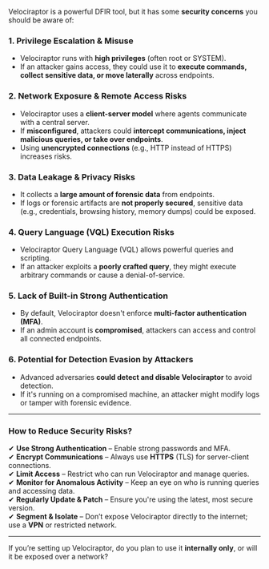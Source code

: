 Velociraptor is a powerful DFIR tool, but it has some **security concerns** you should be aware of:  

### **1. Privilege Escalation & Misuse**  
- Velociraptor runs with **high privileges** (often root or SYSTEM).  
- If an attacker gains access, they could use it to **execute commands, collect sensitive data, or move laterally** across endpoints.  

### **2. Network Exposure & Remote Access Risks**  
- Velociraptor uses a **client-server model** where agents communicate with a central server.  
- If **misconfigured**, attackers could **intercept communications, inject malicious queries, or take over endpoints**.  
- Using **unencrypted connections** (e.g., HTTP instead of HTTPS) increases risks.  

### **3. Data Leakage & Privacy Risks**  
- It collects a **large amount of forensic data** from endpoints.  
- If logs or forensic artifacts are **not properly secured**, sensitive data (e.g., credentials, browsing history, memory dumps) could be exposed.  

### **4. Query Language (VQL) Execution Risks**  
- Velociraptor Query Language (VQL) allows powerful queries and scripting.  
- If an attacker exploits a **poorly crafted query**, they might execute arbitrary commands or cause a denial-of-service.  

### **5. Lack of Built-in Strong Authentication**  
- By default, Velociraptor doesn't enforce **multi-factor authentication (MFA)**.  
- If an admin account is **compromised**, attackers can access and control all connected endpoints.  

### **6. Potential for Detection Evasion by Attackers**  
- Advanced adversaries **could detect and disable Velociraptor** to avoid detection.  
- If it's running on a compromised machine, an attacker might modify logs or tamper with forensic evidence.  

---

### **How to Reduce Security Risks?**  
✔ **Use Strong Authentication** – Enable strong passwords and MFA.  
✔ **Encrypt Communications** – Always use **HTTPS** (TLS) for server-client connections.  
✔ **Limit Access** – Restrict who can run Velociraptor and manage queries.  
✔ **Monitor for Anomalous Activity** – Keep an eye on who is running queries and accessing data.  
✔ **Regularly Update & Patch** – Ensure you're using the latest, most secure version.  
✔ **Segment & Isolate** – Don’t expose Velociraptor directly to the internet; use a **VPN** or restricted network.  

---

If you’re setting up Velociraptor, do you plan to use it **internally only**, or will it be exposed over a network?
